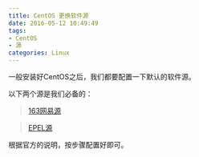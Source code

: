 ```yaml
---
title: CentOS 更换软件源
date: 2016-05-12 10:49:49
tags: 
- CentOS
- 源
categories: Linux
---
```


一般安装好CentOS之后，我们都要配置一下默认的软件源。

以下两个源是我们必备的：
>[163网易源](http://mirrors.163.com/.help/centos.html "163网易源")

>[EPEL源](https://fedoraproject.org/wiki/EPEL "EPEL源")

根据官方的说明，按步骤配置好即可。